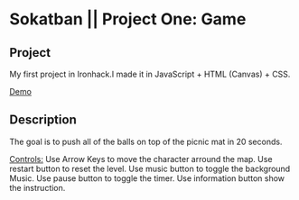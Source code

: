 # Sokatban || Project One: Game

## Project

My first project in Ironhack.I made it in JavaScript + HTML (Canvas) + CSS.

[Demo](https://tzuyuchiu.github.io/ProjectOne_Sokatban/)

## Description

The goal is to push all of the balls on top of the picnic mat in 20 seconds.

<u>Controls:</u>
Use Arrow Keys to move the character arround the map.
Use restart button to reset the level.
Use music button to toggle the background Music.
Use pause button to toggle the timer.
Use information button show the instruction.
